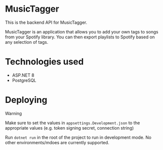 # MusicTagger
This is the backend API for MusicTagger.

MusicTagger is an application that allows you to add your own tags to songs from your Spotify library. You can then export playlists to Spotify based on any selection of tags.

# Technologies used
- ASP.NET 8
- PostgreSQL

# Deploying
> [!WARNING]
> Make sure to set the values in `appsettings.Development.json` to the appropriate values (e.g. token signing secret, connection string)

Run `dotnet run` in the root of the project to run in development mode. No other environments/mdoes are currently supported.
